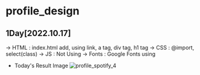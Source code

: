 # profile_design

## 1Day[2022.10.17]
-> HTML : index.html add, using link, a tag, div tag, h1 tag
-> CSS : @import, select(class)
-> JS : Not Using
-> Fonts : Google Fonts using

* Today's Result Image
![profile_spotify_4](https://user-images.githubusercontent.com/70142090/196204926-cc31d560-aef9-49fc-b1f6-cbe1f93310c8.png)
